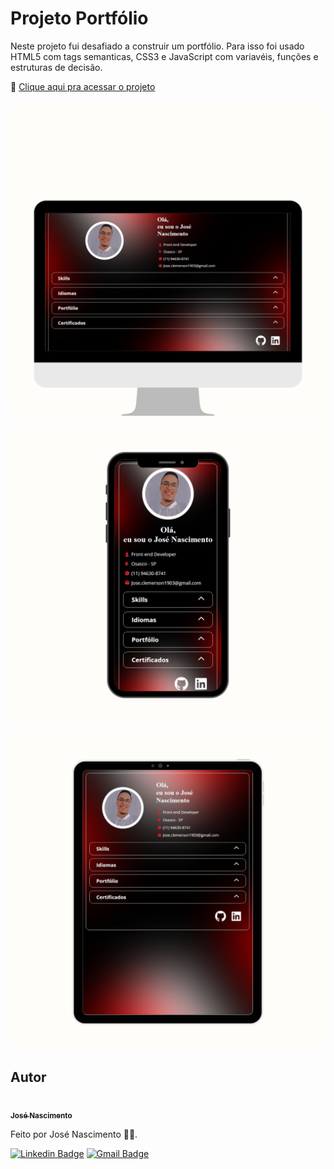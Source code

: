 # Projeto Portfólio
Neste projeto fui desafiado a construir um portfólio. Para isso foi usado HTML5 com tags semanticas, CSS3 e JavaScript com variavéis, funções e estruturas de decisão.

🔗 [Clique aqui pra acessar o projeto](https://jose-nascimento1.web.app)

![image](./assets/screenshots/1.png)
![image](./assets/screenshots/2.png)
![image](./assets/screenshots/3.png)

## Autor

<a href="https://www.linkedin.com/in/jose-nascimento1/">
 <img style="border-radius: 50%;" src="https://avatars.githubusercontent.com/u/120229130?v=4" width="100px;" alt=""/>
 <br />
 <sub><b>José Nascimento</b></sub></a> <a href="https://www.linkedin.com/in/jose-nascimento1/" title="LinkedIn"></a>
 
Feito por José Nascimento 👨‍💻.

[![Linkedin Badge](https://img.shields.io/badge/-José-blue?style=flat-square&logo=Linkedin&logoColor=white&link=https://www.linkedin.com/in/jose-nascimento1/)](https://www.linkedin.com/in/jose-nascimento1/)
[![Gmail Badge](https://img.shields.io/badge/-jose.clemerson1903@gmail.com-c14438?style=flat-square&logo=Gmail&logoColor=white&link=mailto:jose.clemerson1903@gmail.com)](mailto:jose.clemerson1903@gmail.com)
